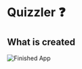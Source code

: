 # Quizzler ❓

## What is created

![Finished App](https://github.com/londonappbrewery/Images/blob/master/quizzler-demo.gif)

